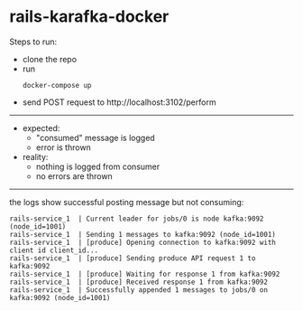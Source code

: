 # rails-karafka-docker

Steps to run:
* clone the repo
* run 
  ```
  docker-compose up
  ```
* send POST request to http://localhost:3102/perform
---

* expected:
   * "consumed" message is logged
   * error is thrown
* reality:
   * nothing is logged from consumer
   * no errors are thrown
---
the logs show successful posting message but not consuming:
```
rails-service_1  | Current leader for jobs/0 is node kafka:9092 (node_id=1001)
rails-service_1  | Sending 1 messages to kafka:9092 (node_id=1001)
rails-service_1  | [produce] Opening connection to kafka:9092 with client id client_id...
rails-service_1  | [produce] Sending produce API request 1 to kafka:9092
rails-service_1  | [produce] Waiting for response 1 from kafka:9092
rails-service_1  | [produce] Received response 1 from kafka:9092
rails-service_1  | Successfully appended 1 messages to jobs/0 on kafka:9092 (node_id=1001)
```
